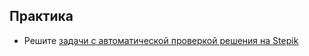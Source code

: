 ## Практика

- Решите [задачи с автоматической проверкой решения на Stepik](https://stepik.org/lesson/64560/step/1)
